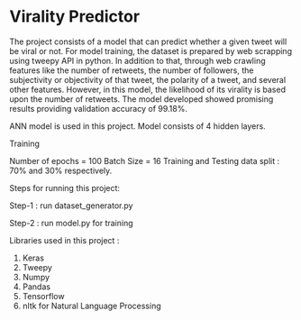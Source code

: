 # Virality Predictor
The project consists of a model that can predict whether a given tweet will be viral or not. For model training, the dataset is prepared by web scrapping using tweepy API in python.  In addition to that, through web crawling features like the number of retweets, the number of followers, the subjectivity or objectivity of that tweet, the polarity of a tweet, and several other features. However, in this model, the likelihood of its virality is based upon the number of retweets.  The model developed showed promising results providing validation accuracy of 99.18%.

ANN model is used in this project. Model consists of 4 hidden layers.

Training 

Number of epochs = 100
Batch Size = 16
Training and Testing data split : 70% and 30% respectively.


Steps for running this project:

Step-1 : run dataset_generator.py

Step-2 : run model.py for training


Libraries used in this project :

1. Keras
2. Tweepy
3. Numpy
4. Pandas
5. Tensorflow
6. nltk for Natural Language Processing


